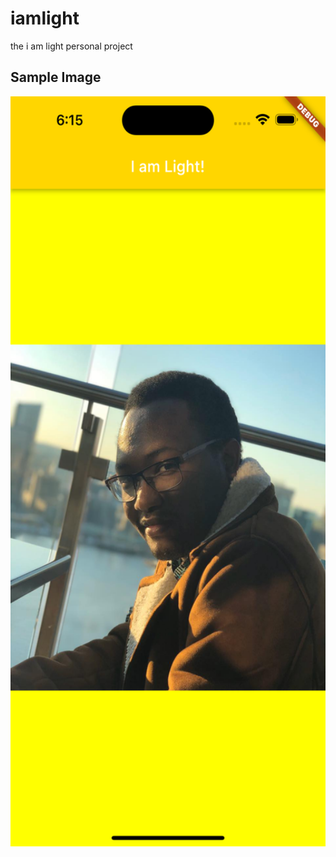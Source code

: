 # iamlight

the i am light personal project

## Sample Image

<img src="images/img.png" width="900" height="1200">
